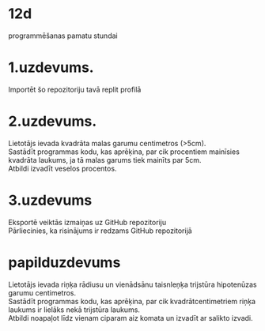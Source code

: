 # 12d
programmēšanas pamatu stundai

# 1.uzdevums.
Importēt šo repozitoriju tavā replit profilā

# 2.uzdevums.
Lietotājs ievada kvadrāta malas garumu centimetros (>5cm).<br>
Sastādīt programmas kodu, kas aprēķina, par cik procentiem mainīsies kvadrāta laukums, ja tā malas garums tiek mainīts par 5cm.<br>
Atbildi izvadīt veselos procentos.

# 3.uzdevums
Eksportē veiktās izmaiņas uz GitHub repozitoriju<br>
Pārliecinies, ka risinājums ir redzams GitHub repozitorijā

# papilduzdevums
Lietotājs ievada riņķa rādiusu un vienādsānu taisnleņķa trijstūra hipotenūzas garumu centimetros. <br>
Sastādīt programmas kodu, kas aprēķina, par cik kvadrātcentimetriem riņķa laukums ir lielāks nekā trijstūra laukums.<br>
Atbildi noapaļot līdz vienam ciparam aiz komata un izvadīt ar salikto izvadi.

